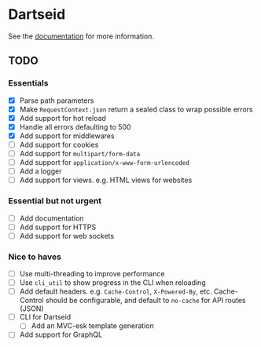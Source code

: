 # Dartseid

See the [documentation](https://dartseid.ex3.dev) for more information.

## TODO

### Essentials

- [x] Parse path parameters
- [x] Make `RequestContext.json` return a sealed class to wrap possible errors
- [x] Add support for hot reload
- [x] Handle all errors defaulting to 500
- [x] Add support for middlewares
- [ ] Add support for cookies
- [ ] Add support for `multipart/form-data`
- [ ] Add support for `application/x-www-form-urlencoded`
- [ ] Add a logger
- [ ] Add support for views. e.g. HTML views for websites

### Essential but not urgent

- [ ] Add documentation
- [ ] Add support for HTTPS
- [ ] Add support for web sockets

### Nice to haves

- [ ] Use multi-threading to improve performance
- [ ] Use `cli_util` to show progress in the CLI when reloading
- [ ] Add default headers. e.g. `Cache-Control`, `X-Powered-By`, etc. Cache-Control should be configurable, and
  default to `no-cache` for API routes (JSON)
- [ ] CLI for Dartseid
  - [ ] Add an MVC-esk template generation
- [ ] Add support for GraphQL
